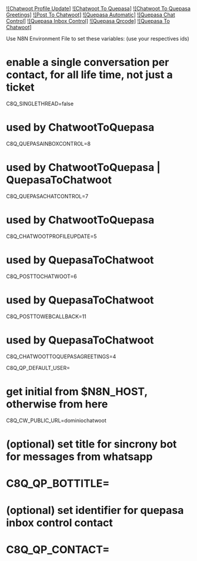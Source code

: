 [![Chatwoot Profile Update]](https://raw.githubusercontent.com/nocodeleaks/quepasa/main/extra/n8n%2Bchatwoot/ChatwootProfileUpdate.json)
[![Chatwoot To Quepasa]](https://raw.githubusercontent.com/nocodeleaks/quepasa/main/extra/n8n%2Bchatwoot/ChatwootToQuepasa.json)
[![Chatwoot To Quepasa Greetings]](https://raw.githubusercontent.com/nocodeleaks/quepasa/main/extra/n8n%2Bchatwoot/ChatwootToQuepasaGreetings.json)
[![Post To Chatwoot]](https://raw.githubusercontent.com/nocodeleaks/quepasa/main/extra/n8n%2Bchatwoot/PostToChatwoot.json)
[![Quepasa Automatic]](https://raw.githubusercontent.com/nocodeleaks/quepasa/main/extra/n8n%2Bchatwoot/QuepasaAutomatic.json)
[![Quepasa Chat Control]](https://raw.githubusercontent.com/nocodeleaks/quepasa/main/extra/n8n%2Bchatwoot/QuepasaChatControl.json)
[![Quepasa Inbox Control]](https://raw.githubusercontent.com/nocodeleaks/quepasa/main/extra/n8n%2Bchatwoot/QuepasaInboxControl.json)
[![Quepasa Qrcode]](https://raw.githubusercontent.com/nocodeleaks/quepasa/main/extra/n8n%2Bchatwoot/QuepasaQrcode.json)
[![Quepasa To Chatwoot]](https://raw.githubusercontent.com/nocodeleaks/quepasa/main/extra/n8n%2Bchatwoot/QuepasaToChatwoot.json)

Use N8N Environment File to set these variables:
(use your respectives ids)

# enable a single conversation per contact, for all life time, not just a ticket
C8Q_SINGLETHREAD=false

# used by ChatwootToQuepasa
C8Q_QUEPASAINBOXCONTROL=8

# used by ChatwootToQuepasa | QuepasaToChatwoot
C8Q_QUEPASACHATCONTROL=7

# used by ChatwootToQuepasa
C8Q_CHATWOOTPROFILEUPDATE=5

# used by QuepasaToChatwoot
C8Q_POSTTOCHATWOOT=6

# used by QuepasaToChatwoot
C8Q_POSTTOWEBCALLBACK=11

# used by QuepasaToChatwoot
C8Q_CHATWOOTTOQUEPASAGREETINGS=4

C8Q_QP_DEFAULT_USER=

# get initial from $N8N_HOST, otherwise from here
C8Q_CW_PUBLIC_URL=dominiochatwoot

# (optional) set title for sincrony bot for messages from whatsapp
# C8Q_QP_BOTTITLE=

# (optional) set identifier for quepasa inbox control contact
# C8Q_QP_CONTACT=